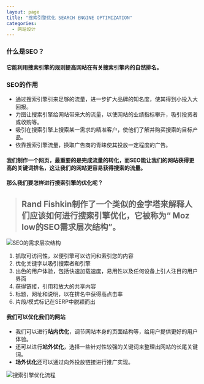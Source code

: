 ```yaml
---
layout: page
title: "搜索引擎优化 SEARCH ENGINE OPTIMIZATION"
categories:
  - 网站设计
---
```


### 什么是SEO？
#### 它能利用搜索引擎的规则提高网站在有关搜索引擎内的自然排名。

### SEO的作用
- 通过搜索引擎引来足够的流量，进一步扩大品牌的知名度，使其得到小投入大回报。
- 力图让搜索引擎给网站带来大的流量，以使网站的业绩指标攀升，吸引投资者或收购等。
- 吸引在搜索引擎上搜索某一需求的精准客户，使他们了解并购买搜索的目标产品。
- 依靠搜索引擎流量，换取广告商的青睐使其投放一定程度的广告。

#### 我们制作一个网页，最重要的是完成流量的转化，而SEO能让我们的网站获得更高的关键词排名，这让我们的网站更容易获得搜索的流量。
#### 那么我们要怎样进行搜索引擎的优化呢？

> ## Rand Fishkin制作了一个类似的金字塔来解释人们应该如何进行搜索引擎优化，它被称为“ Moz low的SEO需求层次结构”。
![SEO的需求层次结构](https://gitee.com/jiayichen/jiayichen/raw/gh-pages/assets/images/SEO%E7%9A%84%E9%9C%80%E6%B1%82%E5%B1%82%E6%AC%A1%E7%BB%93%E6%9E%84.svg)
1. 抓取可访问性，以便引擎可以访问和索引您的内容
2. 优化关键字以吸引搜索者和引擎
3. 出色的用户体验，包括快速加载速度，易用性以及任何设备上引人注目的用户界面
4. 获得链接，引用和放大的共享内容
5. 标题，网址和说明，以在排名中获得高点击率
6. 片段/模式标记在SERP中脱颖而出

#### 我们可以优化我们的网站
- 我们可以进行**站内优化**，调节网站本身的页面结构等，给用户提供更好的用户体验。
- 还可以进行**站外优化**，选择一些针对性较强的关键词来整理出网站的长尾关键词。
- **场外优化**还可以通过向外投放链接进行推广实现。

![搜索引擎优化流程](https://gitee.com/jiayichen/jiayichen/raw/gh-pages/assets/images/%E6%90%9C%E7%B4%A2%E5%BC%95%E6%93%8E%E4%BC%98%E5%8C%96%E6%B5%81%E7%A8%8B.png)